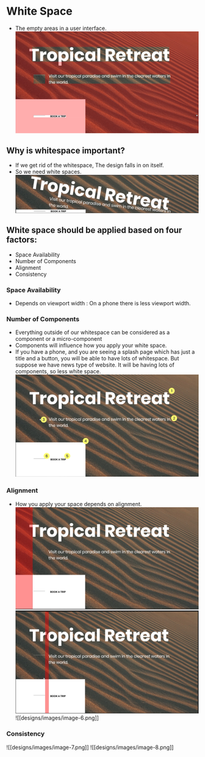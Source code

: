 # White Space
- The empty areas in a user interface.
 ![image](designs/images/image-1.png)

## Why is whitespace important?
- If we get rid of the whitespace, The design falls in on itself.
- So we need white spaces.
![image](designs/images/image-2.png)

## White space should be applied based on four factors:
- Space Availability
- Number of Components
- Alignment 
- Consistency

### Space Availability
- Depends on viewport width : On a phone there is less viewport width.
### Number of Components
- Everything outside of our whitespace can be considered as a component or a micro-component
- Components will influence how you apply your white space.
- If you have a phone, and you are seeing a splash page which has just a title and a button, you will be able to have lots of whitespace. But suppose we have news type of website. It will be having lots of components, so less white space.
![image](designs/images/image-3.png)
### Alignment
- How you apply your space depends on alignment.
![image](designs/images/image-4.png)
![image](designs/images/image-5.png)
![[designs/images/image-6.png]]

### Consistency
![[designs/images/image-7.png]]
![[designs/images/image-8.png]]